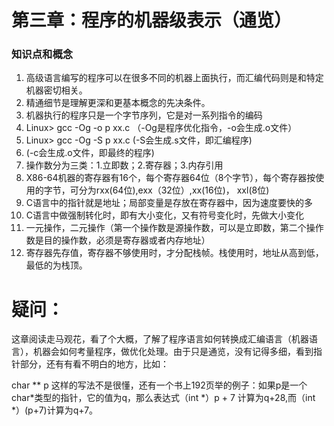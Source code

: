 # 第三章：程序的机器级表示（通览）

### 知识点和概念

1. 高级语言编写的程序可以在很多不同的机器上面执行，而汇编代码则是和特定机器密切相关。
2. 精通细节是理解更深和更基本概念的先决条件。
3. 机器执行的程序只是一个字节序列，它是对一系列指令的编码
4. Linux> gcc -Og -o p xx.c （-Og是程序优化指令，-o会生成.o文件）
5. Linux> gcc -Og -S p xx.c (-S会生成.s文件，即汇编程序)
6. (-c会生成.o文件，即最终的程序)
7. 操作数分为三类：1.立即数；2.寄存器；3.内存引用
8.  X86-64机器的寄存器有16个，每个寄存器64位（8个字节），每个寄存器按使用的字节，可分为rxx(64位),exx（32位）,xx(16位)， xxl(8位)
9. C语言中的指针就是地址；局部变量是存放在寄存器中，因为速度要快的多
10. C语言中做强制转化时，即有大小变化，又有符号变化时，先做大小变化
11. 一元操作，二元操作（第一个操作数是源操作数，可以是立即数，第二个操作数是目的操作数，必须是寄存器或者内存地址）
12.  寄存器先存值，寄存器不够使用时，才分配栈帧。栈使用时，地址从高到低，最低的为栈顶。



# 疑问：

这章阅读走马观花，看了个大概，了解了程序语言如何转换成汇编语言（机器语言），机器会如何考量程序，做优化处理。由于只是通览，没有记得多细，看到指针部分，还有有看不明白的地方，比如：

char ** p 这样的写法不是很懂，还有一个书上192页举的例子：如果p是一个char*类型的指针，它的值为q，那么表达式（int *）p + 7 计算为q+28,而（int *）(p+7)计算为q+7。